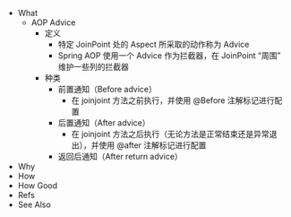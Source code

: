 - What
	- AOP Advice
		- 定义
			- 特定 JoinPoint 处的 Aspect 所采取的动作称为 Advice
			- Spring AOP 使用一个 Advice 作为拦截器，在 JoinPoint “周围” 维护一些列的拦截器
		- 种类
			- 前置通知（Before advice）
				- 在 joinjoint 方法之前执行，并使用 @Before 注解标记进行配置
			- 后置通知（After advice）
				- 在 joinjoint 方法之后执行（无论方法是正常结束还是异常退出），并使用 @after 注解标记进行配置
			- 返回后通知（After return advice）
- Why
- How
- How Good
- Refs
- See Also